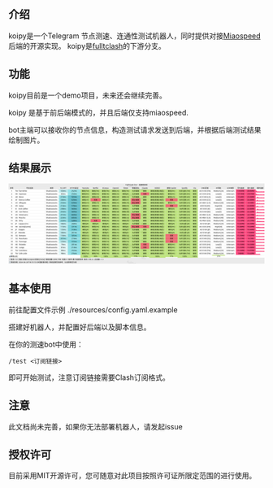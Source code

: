 ## 介绍

koipy是一个Telegram 节点测速、连通性测试机器人，同时提供对接[Miaospeed](https://github.com/AirportR/miaospeed)后端的开源实现。
koipy是[fulltclash](https://github.com/AirportR/FullTclash)的下游分支。

## 功能

koipy目前是一个demo项目，未来还会继续完善。

koipy 是基于前后端模式的，并且后端仅支持miaospeed.

bot主端可以接收你的节点信息，构造测试请求发送到后端，并根据后端测试结果绘制图片。

## 结果展示
![测试](https://raw.githubusercontent.com/koipy-org/koipy/master/resources/image/example.png)
## 基本使用

前往配置文件示例 ./resources/config.yaml.example

搭建好机器人，并配置好后端以及脚本信息。



在你的测速bot中使用：

```
/test <订阅链接>
```

即可开始测试，注意订阅链接需要Clash订阅格式。



## 注意

此文档尚未完善，如果你无法部署机器人，请发起issue



## 授权许可

目前采用MIT开源许可，您可随意对此项目按照许可证所限定范围的进行使用。

